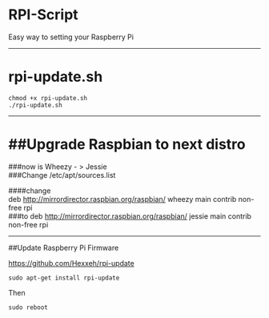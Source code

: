 RPI-Script
==========

Easy way to setting your Raspberry Pi

---


rpi-update.sh
===
    chmod +x rpi-update.sh  
    ./rpi-update.sh

---

##Upgrade Raspbian to next distro
===
###now is Wheezy  - > Jessie   
###Change /etc/apt/sources.list

####change   
    deb http://mirrordirector.raspbian.org/raspbian/ wheezy main contrib non-free rpi</code>   
###to
    deb http://mirrordirector.raspbian.org/raspbian/ jessie main contrib non-free rpi
</code>

---
##Update Raspberry Pi Firmware

https://github.com/Hexxeh/rpi-update

    sudo apt-get install rpi-update
Then 
    
    sudo reboot